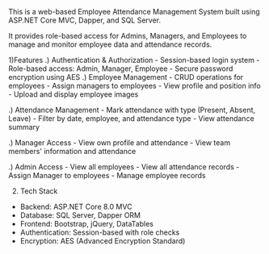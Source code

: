 

This is a web-based Employee Attendance Management System built using ASP.NET Core MVC, Dapper, and SQL Server. 

It provides role-based access for Admins, Managers, and Employees to manage and monitor employee data and attendance records.

 1)Features
  .) Authentication & Authorization
     - Session-based login system
     - Role-based access: Admin, Manager, Employee
     - Secure password encryption using AES
  .) Employee Management
     - CRUD operations for employees
     -  Assign managers to employees
     -  View profile and position info
     -  Upload and display employee images
     
  .) Attendance Management
     - Mark attendance with type (Present, Absent, Leave)
     - Filter by date, employee, and attendance type
     - View attendance summary
    
  .) Manager Access
     - View own profile and attendance
     - View team members' information and attendance
     
  .) Admin Access
     - View all employees
     - View all attendance records
     - Assign Manager to employees
     - Manage employee records
     
 2) Tech Stack
   - Backend: ASP.NET Core 8.0 MVC
   - Database: SQL Server, Dapper ORM
   - Frontend: Bootstrap, jQuery, DataTables
   - Authentication: Session-based with role checks
   - Encryption: AES (Advanced Encryption Standard)
